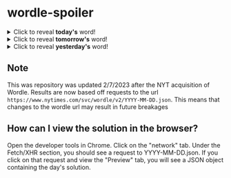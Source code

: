 # wordle-spoiler

<details>
  <summary>Click to reveal <b>today's</b> word!</summary>
  <br>
  <b> modem </b>
</details>

<details>
  <summary>Click to reveal <b>tomorrow's</b> word!</summary>
  <br>
  <b> shell </b>
</details>

<details>
  <summary>Click to reveal <b>yesterday's</b> word!</summary>
  <br>
  <b> cloud </b>
</details>

## Note
This was repository was updated 2/7/2023 after the NYT acquisition of Wordle. Results are now based off requests to the url `https://www.nytimes.com/svc/wordle/v2/YYYY-MM-DD.json`. This means that changes to the wordle url may result in future breakages

## How can I view the solution in the browser?
Open the developer tools in Chrome. Click on the "network" tab. Under the Fetch/XHR section, you should see a request to YYYY-MM-DD.json. If you click on that request and view the "Preview" tab, you will see a JSON object containing the day's solution.